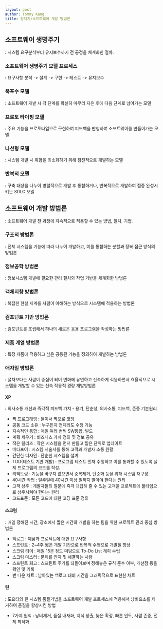 ```yaml
---
layout: post
author: Tommy Kang
title: 정처기/소프트웨어 개발 방법론
---
```


## 소프트웨어 생명주기
: 시스템 요구분석부터 유지보수까지 전 공정을 체계화한 절차.

### 소프트웨어 생명주기 모델 프로세스
: 요구사항 분석 -> 설계 -> 구현 -> 테스트 -> 유지보수

### 폭포수 모델
: 소프트웨어 개발 시 각 단계를 확실히 마무리 지은 후에 다음 단계로 넘어가는 모델

### 프로토 타이핑 모델
: 주요 기능을 프로토타입으로 구현하여 피드백을 반영하여 소프트웨어를 만들어가는 모델

### 나선형 모델
: 시스템 개발 시 위험을 최소화하기 위해 점진적으로 개발하는 모델

### 반복적 모델
: 구축 대상을 나누어 병렬적으로 개발 후 통합하거나, 반복적으로 개발하여 점증 완성시키는 SDLC 모델


## 소프트웨어 개발 방법론
: 소프트웨어 개발 전 과정에 지속적으로 적용할 수 있는 방법, 절차, 기법.

### 구조적 방법론
: 전체 시스템을 기능에 따라 나누어 개발하고, 이를 통합하는 분할과 정복 접근 방식의 방법론

### 정보공학 방법론
: 정보시스템 개발에 필요한 관리 절차와 작업 기반을 체계화한 방법론

### 객체지향 방법론
: 복잡한 현실 세계를 사람이 이해하는 방식으로 시스템에 적용하는 방법론

### 컴포넌트 기반 방법론
: 컴포넌트를 조립해서 하나의 새로운 응용 프로그램을 작성하는 방법론

### 제품 계열 방법론
: 특정 제품에 적용하고 싶은 공통된 기능을 정의하여 개발하는 방법론

### 애자일 방법론
: 절차보다는 사람이 중심이 되어 변화에 유연하고 신속하게 적응하면서 효율적으로 시스템을 개발할 수 있는 신속 적응적 경량 개발방법론

#### XP
: 의사소통 개선과 즉각적 피드백
가치 - 용기, 단순성, 의사소통, 피드백, 존중
기본원리
- 짝 프로그래밍 : 둘이서 짝으로 코딩
- 공동 코드 소유 : 누구든지 언제라도 수정 가능
- 지속적인 통합 : 매일 여러 번씩 SW통합, 빌드
- 계획 세우기 : 비즈니스 가치 정의 및 정보 공유
- 작은 릴리즈 : 작은 시스템을 먼저 만들고 짧은 단위로 업데이트
- 메타포어 : 시스템 서술서를 통해 고객과 개발자 소통 원활
- 간단한 디자인 : 단순한 시스템을 설꼐
- TDD(테스트 기반 개발) : 프로그램 테스트 먼저 수행하고 이를 통과할 수 있도록 실제 프로그램의 코드를 작성.
- 리팩토링 : 기능을 바꾸지 않으면서 중복제거, 단순화 등을 위해 시스템 재구성.
- 40시간 작업 : 일주일에 40시간 이상 일하지 말아야 한다는 원리
- 고객 상주 : 개발자들의 질문에 즉각 대답해 줄 수 있는 고객을 프로젝트에 풀타임으로 상주시켜야 한다는 원리 
- 코드표준 : 모든 코드에 대한 코딩 표준 정의

#### 스크럼
: 매일 정해진 시간, 장소에서 짧은 시간의 개발을 하는 팀을 위한 프로젝트 관리 중심 방법론
- 백로그 : 제품과 프로젝트에 대한 요구사항
- 스프린트 : 2~4주 짧은 개발 기간으로 반복적 수행으로 개발질 향상
- 스크럼 티이 : 매일 15분 정도 미팅으로 To-Do List 계획 수립
- 스크럼 마스터 : 문제를 인지 및 해결하는 사람
- 스프린트 회고 : 스프린트 주기를 되돌아보며 정해놓은 규칙 준수 여부, 개선점 등을 확인 및 기록 
- 번 다운 차트 : 남아있는 백로그 대비 시간을 그래픽적으로 표현한 차트

#### 린
: 도요타의 린 시스템 품질기법을 소프트웨어 개발 프로세스에 적용해서 낭비요소를 제거하여 품질을 향상시킨 방법
- 7가지 원칙 : 낭비제거, 품질 내재화, 지식 창출, 늦은 확정, 빠른 인도, 사람 존중, 전체 최적화